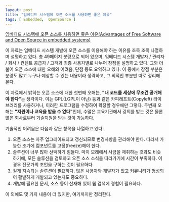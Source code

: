 ```yaml
---
layout: post
title: "임베디드 시스템에 오픈 소스를 사용하면 좋은 이유"
tags: [ Embedded,  OpenSource ]
---
```


[임베디드 시스템에 오픈 소스를 사용하면 좋은 이유(Advantages of Free Software and Open Source in embedded systems)](http://free-electrons.com/articles/reasons/en)

이 자료는 임베디드 시스템 개발에 오픈 소스를 이용해야 하는 이유를 조목 조목 나열하며 설명하고 있다. 총 49페이지 분량으로 되어 있으며, 임베디드 시스템 개발자 / 관리자 / 회사 / 컨텐트 공급자 / 고객과 최종 사용자별로 나누어 장점을 설명하고 있다. 그와 더불어 오픈 소스에 대한 오해와 어려움, 단점 등도 요약하고 있다. 이 중에서 장점 부분은 분량도 많고 누구나 예상할 수 있는 내용이라 생략하고, 그 외적인 부분만 따로 정리해 본다.

이 자료에서 밝히는 오픈 소스에 대한 첫번째 오해는, <span style="font-weight:bold;">"내 코드를 세상에 무조건 공개해야 한다"</span>는 생각이다. 이는 GPL(LGPL이 아닌) 등과 같은 카피레프트(Copyleft) 라이브러리를 사용하거나, 이러한 프로그램을 수정하여 확장할 경우에만 그렇다. 두번째 오해는 <span style="font-weight:bold;">"지원이나 교육을 받을 수 없다"</span>인데, 수많은 교육기관에서 강의를 받는 것은 물론 많은 회사로부터 기술지원을 받는 것이 가능하다.

기술적인 어려움은 다음과 같은 항목을 나열하고 있다.

1.  오픈 소스는 자주 업그레이드되고 갱신되므로 변경사항을 관리해야 한다. 따라서 가능한 초기에 컴포넌트를 고정(freeze)해야 한다.
2.  솔루션이 너무 많아 선택하기 힘들다. 마치 모래에서 사금을 채취하는 것과도 비슷하기에, 모든 솔루션을 검토하고 오픈 소스 소식을 따라가기에 시간이 부족하다. 이 경우 전문가의 조언을 구하는 것이 필요하다.
3.  길게 지속되는 솔루션이 필요하다. 많은 사용자와 개발자가 있고 커뮤니티가 형성되어 활발하게 개발되고 있는지도 중요하다.
4.  개발에 필요한 문서, 소스 등이 산재해 있어 웹 검색에 경험이 필요하다.

이 외에도 몇 가지 내용이 더 있지만, 여기까지만 정리한다.
